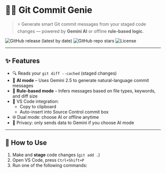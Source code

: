 # 🧙‍♂️ Git Commit Genie

> ⚡️ Generate smart Git commit messages from your staged code changes — powered by **Gemini AI** or offline **rule-based logic**.

![GitHub release (latest by date)](https://img.shields.io/github/v/release/Kushalp2004/git-commit-genie?style=flat-square)
![GitHub repo stars](https://img.shields.io/github/stars/Kushalp2004/git-commit-genie?style=flat-square)
![License](https://img.shields.io/github/license/Kushalp2004/git-commit-genie?style=flat-square)

---

## ✨ Features

- 🔍 Reads your `git diff --cached` (staged changes)
- 🧠 **AI mode** – Uses Gemini 2.5 to generate natural-language commit messages
- 📏 **Rule-based mode** – Infers messages based on file types, keywords, and diff size
- 💬 VS Code integration:
  - Copy to clipboard
  - Auto-insert into Source Control commit box
- 🌐 Dual mode: choose AI or offline anytime
- 🔐 Privacy: only sends data to Gemini if you choose AI mode

---

## 🚀 How to Use

1. Make and **stage** code changes (`git add .`)
2. Open VS Code, press `Ctrl+Shift+P`
3. Run one of the following commands:

